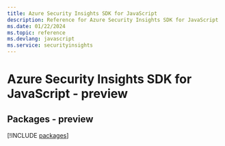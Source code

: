 ```yaml
---
title: Azure Security Insights SDK for JavaScript
description: Reference for Azure Security Insights SDK for JavaScript
ms.date: 01/22/2024
ms.topic: reference
ms.devlang: javascript
ms.service: securityinsights
---
```

# Azure Security Insights SDK for JavaScript - preview
## Packages - preview
[!INCLUDE [packages](security-insights-index.md)]
